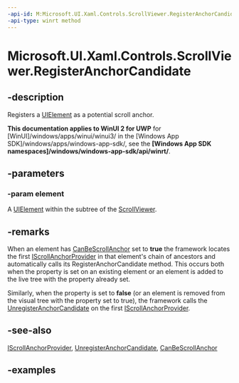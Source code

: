 ```yaml
---
-api-id: M:Microsoft.UI.Xaml.Controls.ScrollViewer.RegisterAnchorCandidate(Microsoft.UI.Xaml.UIElement)
-api-type: winrt method
---
```


<!-- Method syntax.
public void ScrollViewer.RegisterAnchorCandidate(UIElement element)
-->

# Microsoft.UI.Xaml.Controls.ScrollViewer.RegisterAnchorCandidate

## -description

Registers a [UIElement](../microsoft.ui.xaml/uielement.md) as a potential scroll anchor.

**This documentation applies to WinUI 2 for UWP** for [WinUI]/windows/apps/winui/winui3/ in the [Windows App SDK]/windows/apps/windows-app-sdk/, see the **[Windows App SDK namespaces]/windows/windows-app-sdk/api/winrt/**.

## -parameters

### -param element

A [UIElement](../microsoft.ui.xaml/uielement.md) within the subtree of the [ScrollViewer](scrollviewer.md).

## -remarks

When an element has [CanBeScrollAnchor](../microsoft.ui.xaml/uielement_canbescrollanchor.md) set to **true** the framework locates the first [IScrollAnchorProvider](iscrollanchorprovider.md) in that element's chain of ancestors and automatically calls its RegisterAnchorCandidate method. This occurs both when the property is set on an existing element or an element is added to the live tree with the property already set.

Similarly, when the property is set to **false** (or an element is removed from the visual tree with the property set to true), the framework calls the [UnregisterAnchorCandidate](iscrollanchorprovider_unregisteranchorcandidate_1598248032.md) on the first [IScrollAnchorProvider](iscrollanchorprovider.md).

## -see-also

[IScrollAnchorProvider](iscrollanchorprovider.md), [UnregisterAnchorCandidate](iscrollanchorprovider_unregisteranchorcandidate_1598248032.md), [CanBeScrollAnchor](../microsoft.ui.xaml/uielement_canbescrollanchor.md)

## -examples
